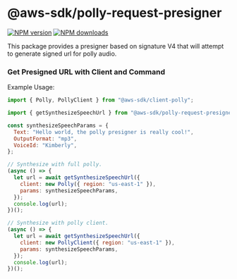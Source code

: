 # @aws-sdk/polly-request-presigner

[![NPM version](https://img.shields.io/npm/v/@aws-sdk/polly-request-presigner/beta.svg)](https://www.npmjs.com/package/@aws-sdk/polly-request-presigner)
[![NPM downloads](https://img.shields.io/npm/dm/@aws-sdk/polly-request-presigner/beta.svg)](https://www.npmjs.com/package/@aws-sdk/polly-request-presigner)

This package provides a presigner based on signature V4 that will attempt to
generate signed url for polly audio.

### Get Presigned URL with Client and Command

Example Usage:

```js
import { Polly, PollyClient } from "@aws-sdk/client-polly";

import { getSynthesizeSpeechUrl } from "@aws-sdk/polly-request-presigner";

const synthesizeSpeechParams = {
  Text: "Hello world, the polly presigner is really cool!",
  OutputFormat: "mp3",
  VoiceId: "Kimberly",
};

// Synthesize with full polly.
(async () => {
  let url = await getSynthesizeSpeechUrl({
    client: new Polly({ region: "us-east-1" }),
    params: synthesizeSpeechParams,
  });
  console.log(url);
})();

// Synthesize with polly client.
(async () => {
  let url = await getSynthesizeSpeechUrl({
    client: new PollyClient({ region: "us-east-1" }),
    params: synthesizeSpeechParams,
  });
  console.log(url);
})();
```
